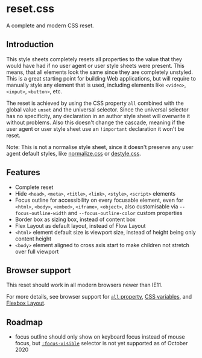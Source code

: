 # reset.css

A complete and modern CSS reset.



## Introduction

This style sheets completely resets all properties to the value that they would have had if no user agent or user style sheets were present. This means, that all elements look the same since they are completely unstyled. This is a great starting point for building Web applications, but will require to manually style any element that is used, including elements like `<video>`, `<input>`, `<button>`, etc.

The reset is achieved by using the CSS property `all` combined with the global value `unset` and the universal selector. Since the universal selector has no specificity, any declaration in an author style sheet will overwrite it without problems. Also this doesn't change the cascade, meaning if the user agent or user style sheet use an `!important` declaration it won't be reset.

Note: This is not a normalise style sheet, since it doesn't preserve any user agent default styles, like [normalize.css](https://github.com/necolas/normalize.css) or [destyle.css](https://github.com/nicolas-cusan/destyle.css).



## Features

- Complete reset
- Hide `<head>`, `<meta>`, `<title>`, `<link>`, `<style>`, `<script>` elements
- Focus outline for accessibility on every focusable element, even for `<html>`, `<body>`, `<embed>`, `<iframe>`, `<object>`, also customisable via `--focus-outline-width` and `--focus-outline-color` custom properties
- Border box as sizing box, instead of content box
- Flex Layout as default layout, instead of Flow Layout
- `<html>` element default size is viewport size, instead of height being only content height
- `<body>` element aligned to cross axis start to make children not stretch over full viewport



## Browser support

This reset should work in all modern browsers newer than IE11.

For more details, see browser support for [`all` property](https://caniuse.com/css-all), [CSS variables](https://caniuse.com/css-variables), and [Flexbox Layout](https://caniuse.com/flexbox).



## Roadmap

- focus outline should only show on keyboard focus instead of mouse focus, but [`:focus-visible`](https://caniuse.com/css-focus-visible) selector is not yet supported as of October 2020